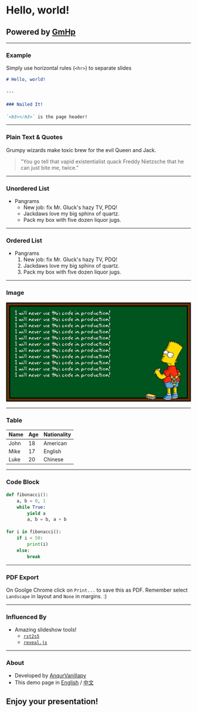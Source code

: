 # Hello, world!

## Powered by [GmHp](https://github.com/anqurvanillapy/gmhp)

---

### Example

Simply use horizontal rules (`<hr>`) to separate slides

```markdown
# Hello, world!

---

### Nailed It!

`<h3></h3>` is the page header!
```

---

### Plain Text & Quotes

Grumpy wizards make toxic brew for the evil Queen and Jack.

> "You go tell that vapid existentialist quack Freddy Nietzsche that
he can just bite me, twice."

---

### Unordered List

- Pangrams
    + New job: fix Mr. Gluck's hazy TV, PDQ!
    + Jackdaws love my big sphinx of quartz.
    + Pack my box with five dozen liquor jugs.

---

### Ordered List

- Pangrams
    1. New job: fix Mr. Gluck's hazy TV, PDQ!
    2. Jackdaws love my big sphinx of quartz.
    3. Pack my box with five dozen liquor jugs.

---

### Image

![i-will-never-use-this-code-in-production](i-will-never-use-this-code-in-production.gif)

---

### Table

| Name | Age | Nationality |
|------|-----|-------------|
| John | 18  |  American   |
| Mike | 17  |   English   |
| Luke | 20  |   Chinese   |

---

### Code Block

```python
def fibonacci():
    a, b = 0, 1
    while True:
        yield a
        a, b = b, a + b

for i in fibonacci():
    if i < 50:
        print(i)
    else:
        break
```

---

### PDF Export

On Goolge Chrome click on `Print...` to save this as PDF. Remember
select `Landscape` in layout and `None` in margins. :)

---

### Influenced By

- Amazing slideshow tools!
    + [`rst2s5`](http://docutils.sourceforge.net/docs/user/slide-shows.html)
    + [`reveal.js`](https://github.com/hakimel/reveal.js)

---

### About

- Developed by [AnqurVanillapy](https://anqurvanillapy.github.io)
- This demo page in [English](index.html) / [中文](index-zh_cn.html)

## Enjoy your presentation!
